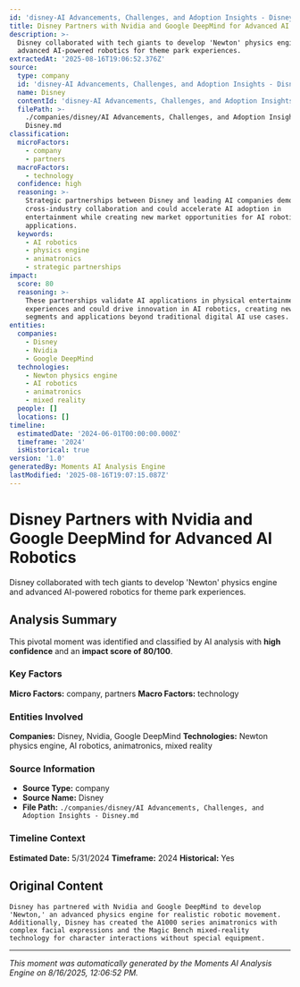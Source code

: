```yaml
---
id: 'disney-AI Advancements, Challenges, and Adoption Insights - Disney-moment-3'
title: Disney Partners with Nvidia and Google DeepMind for Advanced AI Robotics
description: >-
  Disney collaborated with tech giants to develop 'Newton' physics engine and
  advanced AI-powered robotics for theme park experiences.
extractedAt: '2025-08-16T19:06:52.376Z'
source:
  type: company
  id: 'disney-AI Advancements, Challenges, and Adoption Insights - Disney'
  name: Disney
  contentId: 'disney-AI Advancements, Challenges, and Adoption Insights - Disney'
  filePath: >-
    ./companies/disney/AI Advancements, Challenges, and Adoption Insights -
    Disney.md
classification:
  microFactors:
    - company
    - partners
  macroFactors:
    - technology
  confidence: high
  reasoning: >-
    Strategic partnerships between Disney and leading AI companies demonstrate
    cross-industry collaboration and could accelerate AI adoption in
    entertainment while creating new market opportunities for AI robotics
    applications.
  keywords:
    - AI robotics
    - physics engine
    - animatronics
    - strategic partnerships
impact:
  score: 80
  reasoning: >-
    These partnerships validate AI applications in physical entertainment
    experiences and could drive innovation in AI robotics, creating new market
    segments and applications beyond traditional digital AI use cases.
entities:
  companies:
    - Disney
    - Nvidia
    - Google DeepMind
  technologies:
    - Newton physics engine
    - AI robotics
    - animatronics
    - mixed reality
  people: []
  locations: []
timeline:
  estimatedDate: '2024-06-01T00:00:00.000Z'
  timeframe: '2024'
  isHistorical: true
version: '1.0'
generatedBy: Moments AI Analysis Engine
lastModified: '2025-08-16T19:07:15.087Z'
---
```

# Disney Partners with Nvidia and Google DeepMind for Advanced AI Robotics

Disney collaborated with tech giants to develop 'Newton' physics engine and advanced AI-powered robotics for theme park experiences.

## Analysis Summary

This pivotal moment was identified and classified by AI analysis with **high confidence** and an **impact score of 80/100**.

### Key Factors

**Micro Factors:** company, partners
**Macro Factors:** technology

### Entities Involved

**Companies:** Disney, Nvidia, Google DeepMind
**Technologies:** Newton physics engine, AI robotics, animatronics, mixed reality



### Source Information

- **Source Type:** company
- **Source Name:** Disney
- **File Path:** `./companies/disney/AI Advancements, Challenges, and Adoption Insights - Disney.md`

### Timeline Context

**Estimated Date:** 5/31/2024
**Timeframe:** 2024
**Historical:** Yes

## Original Content

```
Disney has partnered with Nvidia and Google DeepMind to develop 'Newton,' an advanced physics engine for realistic robotic movement. Additionally, Disney has created the A1000 series animatronics with complex facial expressions and the Magic Bench mixed-reality technology for character interactions without special equipment.
```

---

*This moment was automatically generated by the Moments AI Analysis Engine on 8/16/2025, 12:06:52 PM.*
